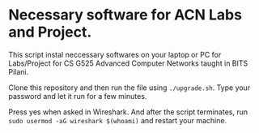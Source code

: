# Necessary software for ACN Labs and Project.

This script instal neccessary softwares on your laptop or PC for Labs/Project for CS G525 Advanced Computer Networks taught in BITS Pilani.

Clone this repository and then run the file using `./upgrade.sh`. Type your password and let it run for a few minutes. 

Press yes when asked in Wireshark. And after the script terminates, run `sudo usermod -aG wireshark $(whoami)` and restart your machine.
